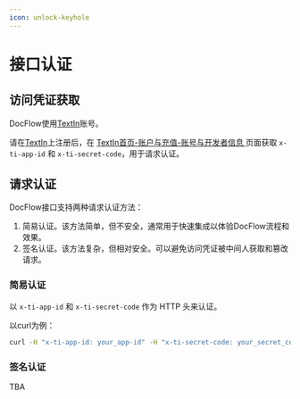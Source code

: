 ```yaml
---
icon: unlock-keyhole
---
```


# 接口认证

## 访问凭证获取

DocFlow使用[TextIn](https://www.textin.com/)账号。  

请在[TextIn](https://www.textin.com/)上注册后，在 [TextIn首页-账户与充值-账号与开发者信息 ](https://www.textin.com/console/dashboard/setting)页面获取 `x-ti-app-id` 和 `x-ti-secret-code`，用于请求认证。

## 请求认证

DocFlow接口支持两种请求认证方法：

1. 简易认证。该方法简单，但不安全，通常用于快速集成以体验DocFlow流程和效果。
2. 签名认证。该方法复杂，但相对安全。可以避免访问凭证被中间人获取和篡改请求。


### 简易认证

以 `x-ti-app-id`  和 `x-ti-secret-code` 作为 HTTP 头来认证。

以curl为例：

```bash
curl -H "x-ti-app-id: your_app-id" -H "x-ti-secret-code: your_secret_code" "https://docflow.textin.com/api/app-api/sip/platform/v2/file/upload"
```

### 签名认证

TBA

